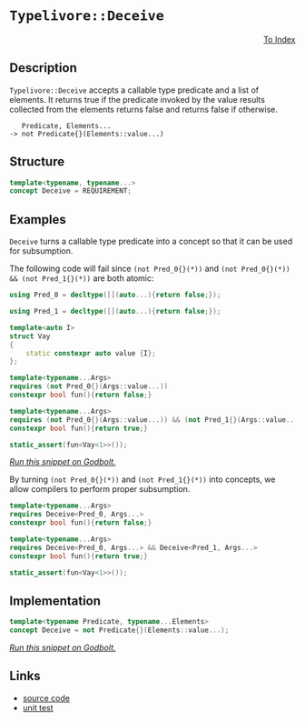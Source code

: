 <!-- Copyright 2024 Feng Mofan
SPDX-License-Identifier: Apache-2.0 -->

# `Typelivore::Deceive`

<p style='text-align: right;'><a href="../../../index.md#conceptualizations-2">To Index</a></p>

## Description

`Typelivore::Deceive` accepts a callable type predicate and a list of elements.
It returns true if the predicate invoked by the value results collected from the elements returns false and returns false if otherwise.

<pre><code>   Predicate, Elements...
-> not Predicate{}(Elements::value...)</code></pre>

## Structure

```C++
template<typename, typename...>
concept Deceive = REQUIREMENT;
```

## Examples

`Deceive` turns a callable type predicate into a concept so that it can be used for subsumption.

The following code will fail since `(not Pred_0{}(*))` and `(not Pred_0{}(*)) && (not Pred_1{}(*))` are both atomic:

```C++
using Pred_0 = decltype([](auto...){return false;});

using Pred_1 = decltype([](auto...){return false;});

template<auto I>
struct Vay
{
    static constexpr auto value {I};
};

template<typename...Args>
requires (not Pred_0{}(Args::value...))
constexpr bool fun(){return false;}

template<typename...Args>
requires (not Pred_0{}(Args::value...)) && (not Pred_1{}(Args::value...))
constexpr bool fun(){return true;}

static_assert(fun<Vay<1>>());
```

[*Run this snippet on Godbolt.*](https://godbolt.org/#z:OYLghAFBqd5QCxAYwPYBMCmBRdBLAF1QCcAaPECAMzwBtMA7AQwFtMQByARg9KtQYEAysib0QXACx8BBAKoBnTAAUAHpwAMvAFYTStJg1DIApACYAQuYukl9ZATwDKjdAGFUtAK4sGIAMwArKSuADJ4DJgAcj4ARpjEEgCcpAAOqAqETgwe3r4BwemZjgLhkTEs8YlcKXaYDtlCBEzEBLk%2BfkG2mPYlDE0tBGXRcQnJts2t7fldCpNDESOVYzUAlLaoXsTI7BxemUYA1MrEmOgA%2BhqHJv4AIodYyLQEAJ6pmBAmgVaBtxBMXiIADoQasTAB2CynAhbBiHKhiJQ3Kzg25g/xWDQAQRM2P2EWAx1OFy41zuD3qzzeHy%2BPz%2BAOBoIhUMwMOIcIRtCRGIhaORuJx2IImBYqQMwpubgZqEOAEkbtgBXNiF4HIcALICVBEBgvAXMgWHI2HOZMRzIQ5oBhzTCqVLEQ7Sw4ANzEXkw10h8tR/OxvN9gqxwtF4swkte72YbBBQKxxGACgVAtOAEcvHhTgpDhAGNqiWdLgbURA4wmQCBXd5MDHVmDsVabXaHbFUJ54V4GBAwZDobD4YiwzyfX6hSKxWbB24I4xWNWQaXE/5FdjU%2BnM9ncwR8xcNEW/gvy5X3TXVtczAA2cznjd5k4Frh7kvxhSHt1zoG1gUN4VNw4tttUB2XbMr27KHAQKqDiitz6tiprmucTAKEorTUB2kqapuAh6v4bgPkuCpduiFgcOstCcIEvB%2BBwWikKgnBuNY1gmps2weuY/g8KQBCaKR6wANYgIE55AgAHOeUiBOC56SEk/jSWY/j6Jwki8CwEgaBopDUbR9EcLwL5aTxNGkaQcCwDAiAgJsBCpIC5CUGgop0AkUSzpwqjiQAtDJhzAMgFpSECZi8GchAkHg6B6PwggiGI7BSDIgiKCo6gmaQuhcKQADuxBMKknA8GRFFUbxdGcAA8oCdlbqgVCHJ554%2BZIfkBYcQVmNmHjOfQDocVwqy8MZWjrBASBOakLlkBQEATVNIDAFIZh8HQwrEC%2BECxGVsQRC0LyFbwO3MMQLwVbE2j1MZXFOWwggVQwtD7elWCxF4wBSrQXIHaQWAsIYwDiM9GaXXgzqYC%2B6W2vUgK7FxETCuR6W0HgsR5SdHhYGVEF4Op3C8GDxAtkotwiv9yNGLx6xUAYCYAGp4Jg2UVZG30xcIojiIlbMpWoZWZfo/0oExlj6CjL6QOsqCpH0ENeXM6A3LcpiWNYZi6QTxCReD8DrHUDTOBArjTH4WVhIsFRVHoRRZAIxtWxkNsMMMFsrN0vSNPMdtZXrfQDK0zujNUEyDF7wf%2B%2BbgcSLrrE7FHykcJR2llXpDXeb5/mBZIwXZrg4V9YpA1DZT6wIJgTBYIkXakIJkj%2BECcngpIGiSGYkjnppwkpIjqmkOpnFAhJ56iUkolcOegSSFwgRyeeSfpXpBkgEZlNmZZY3WdV9kzXNvVuWwnAtCwzrgl5TCWgYRw1ECXBArRYVEJrUVZWzcWc9I3NKLz6W6MtuX5QdxUE6lXnpVTetV6qH2Pqfc%2B/12pJGvrfLqqAeoJDPP4Mwg1uIr3XjvBIDlZrIMmr1EAkCT5PH%2BjULgWkaDPASBtLa6Ujp7W%2Bkwk6Z0LoOG%2BjdRgBB7qPTKi9N6H0vp4x%2BqTIwgNaL4FOA0MGEM76qGhsKb68MehlWRqjPaGNdi0WxrjLiBMiaYBJn9CRBIV7UyYHTBmTMWaiJfhzBK79ZA8zSrRH%2BAsKbKysCLDR4sq5SxlpwOWBAFZ3G8ardWCRH7awlm7EGBsjaeA6HoM25RI5ZWtn0UOWTsgB2WEHH2HsQ7JPyN7HoCT%2BjzHyZbb2ntSkmzDgsdJBS44KBjglQBicdK8BTqQ6B5DL7wJvlcCAucH5oMLlgkytZSCl3LmMKu3c1IBHgc3cE09wTgn8C3Nuk8566U4IvZeMzV7wHXjZGq%2BDcHED3rsQ%2BvkWAKGdBaZ0V9QxzFCvgB%2BkVoqyFfk4pK8hP5uJ0AEHKeUCp4y6cAw5HAqq2UBIcOqjpiAsEec8157yJxzCQSg/O/h/CYOGqZHBhCprXPJcQl5qRUjnDeUkc4HyCCITRTJFatD1qUAYbRVhT0uJ8vYZdLhyDbq8Iek9KRmBXrvTECIriv0yY6N4NIkGciypQ2QDDFRgg1FIxRmjF42isaa30fjBIRiTFk3Macyx1jGbM0YKzf5jiJDOOSiCvm4KL7GGFjYPxOs6LS2yBDAA9PLIWKtLBq16RrLW/jdYVP1n4Q2DB3ANNSWmmprtcm2wzZkh2fRs2FKTb7epeRGlFIEH7ZpSxalNNDqacOLTanRy2LHAa8dunJ04Ki9FLUnkvJdNi4UuKxnfJIJM4lxc5llwrpQQBPd1JmHgYSwIgRm5UI0IS6SokDm9KObYJe0yRoCRALXa%2B/hRIT0Uhu88ilpLx38LCg9%2BkT18XjiFfd5U30ktmQTTIzhJBAA%3D)

By turning `(not Pred_0{}(*))` and `(not Pred_1{}(*))` into concepts, we allow compilers to perform proper subsumption.

```C++
template<typename...Args>
requires Deceive<Pred_0, Args...>
constexpr bool fun(){return false;}

template<typename...Args>
requires Deceive<Pred_0, Args...> && Deceive<Pred_1, Args...>
constexpr bool fun(){return true;}

static_assert(fun<Vay<1>>());
```

## Implementation

```C++
template<typename Predicate, typename...Elements>
concept Deceive = not Predicate{}(Elements::value...);
```

[*Run this snippet on Godbolt.*](https://godbolt.org/#z:OYLghAFBqd5QCxAYwPYBMCmBRdBLAF1QCcAaPECAMzwBtMA7AQwFtMQByARg9KtQYEAysib0QXACx8BBAKoBnTAAUAHpwAMvAFYTStJg1DIApACYAQuYukl9ZATwDKjdAGFUtAK4sGEgBykrgAyeAyYAHI%2BAEaYxHoADqgKhE4MHt6%2BAaRJKY4CoeFRLLHxXLaY9vkMQgRMxAQZPn5cgXaYDmm19QSFkTFxegp1DU1ZrbYjvWH9JYNcAJS2qF7EyOwcBJgsCQZbJgDMbgQAngmMrJgA1MrEmPiiW6RXp%2BfMbAB0X9j0bIIKh2wJg0AEE0Ax1gkCFcACIdTB4ABu10OMKuDFQ0Nu9zwj0wJgA7FYCTCID9towCAoQCBEWIvJgvh8FocrKDgSCAPQAKl5fP5As5HJ5fKuABVMMMFFd%2BULQSKBYreXKQRyvCkjDc7ugAPoaK6oq5YZC0V6YCAmACsVktpKYXiITJZRLuBFWDCuVDESlZhJhLIObNVoPVYWAWvuOq4BoOaONprO5qtNrtDtQTsJFld7s93vxgb9AaDHK2Oz2%2Bbc9qIVwAkoCOcNiF4HFcALICTECE4czMcq79q7DJiOZBXcHDTCqBLEK5V1BXOneFFEusk33stcF9mg0u7YcVs3vRlfEHEYAAg5A0F3ACOXjwd2lcPWSIr2N1Gmep/PTProPHWxTjO0SoJ4npeAwEDOlmmBusQHperQPoFmu24gru5aHMciZHky34Xlep6YHeD6SrC8Kvlh756l%2BZ4KL%2Bl4GmYABs5jMeRL7IlR2pRrRP5fH%2BYICBOQFXCBYFUBBUGZtm8EvE2%2BbEjCPagkOI46kwChKA01AQVh7YYkQDDdkcXD1peUFFhwSy0Jwlq8H4HBaKQqCcG41jWIOKxrCiZgHDwpAEJo1lLAA1iAlqSB8GiSFwBIHBoloaCxzFmP4gS2Rwki8CwEgaJ%2BjnOa5HC8NSn5BU51mkHAsAwIgIArAQCQOuQlBoDsdBxBElycKo/jMQAtMxkhXMAyCjlIHxmLwOJEMQeDoHo/CCCIYjsFIMiCIoKjqJVpC6OUADuxBMAknA8DZdkOcFLmcAA8g6zXQqgVBXH1g3DaN41XJNZhXBAHgdfQM7mP5Cy8BVWhLBASDtQknVkBQEBwwjIDAFIZh8HQWzENSEDRDd0RhPUJznbwRPMMQJx3dE2gdBVAXtX8BB3QwtCk3tWDRF4wCVrQSFk6QWAsIYwDiJzpGdMi1J7ZOHQOhsAVhFsmXObQeDRCdVMeFgN0EPNuXcLwyLECBShwiLRjq0YwVLFQBjngAangmCHXdbyC8twiiOIG1e9tag3Qd%2BiiygHmWPoGvUpASyoFCaQywNwzoKipiWNYZhFSb81YNHUEVFUaQuAw7ieM0eghDMxSlIkySpAIYwtDkdfVH01fzAX9NdFMjdDJUXcCN0DRtwMZSTD0vflEOw9V6PEhLAo3nrPP%2BhXaQhW8MVb39UNI1jRNUV/WS%2BBzUxYMQ7bSwIJgTBYPE%2BfhZIBwfAAnAcBKSDFZiSMx%2BWWsxL9V5ZRyiAfyHxmJcGYv4F%2B/hIGRS4JaN%2BzF143WKqVEA5VbbVTqjDBqj0WpIxRsDbqbBOD1BYIiAkA0mBjgMJqLgL8PhcGijNE%2BJAFpLVkKtX20h/ZKEDntXQmNjqnTJpdDg9kUF7WKg9JqDorgvVnMQChVCaEmlFj9RhzD9QA1QEDOIZ8zDg0Clg3BRC4itWRno%2BGwMQDkMoQNdRRgGFcE/DQU0cQ8YEz2hTEmgtfFUxpnTBwgsmaUlZuzG6XMeZ8wFkbIW2xRbi2cvgO4UtJQ3TlsgBWgtlaVBuurTWJMdYbGcvrPAhsAomzNpgC2SSwxYPtkwJ2Ls3Ye3iV7bh61eGyADrtZyQiQ42zTlYCOhS86x3jsJTgScCAp1jCMjOWc4g5wyTHTunRnAQFcJPIIJcR5zDHrkeu6Qy7jGbnkNIBya5T37psmoPczlN3aPcoe0wihzyno8zIzypjXPmAvJe61xGSI3rdDgSiVHUNoRohhTDor/VwIQEgZ9FgX0qgsK%2BN876UHEdlUguUDiMJigSRBBJ4qSG/sNcoYK0G2AwSYjF2D4C4Mak9Sx5jiAkI2OQz6LAFCIlHIiOF5ZhisORTnThK0fbdM2vIfh/SdCgNICIs6RsQXXWkfdfBz1Xq8pGvywVC4RX7mGP9QGNiDGgwOMYyGVUzHWIRhyx1tjBUJASDqYVL8dSioIBpZRw0sYeNxpQbxzkAkcwChGoJ9NQl6OZhEjmKTMDc15mIOJAVhZJNKbwVJXdpaZNUPLLYuTBD5L2oUrWJwSl6wNoLapyRamJKtg0plTSWmu3dowT2XCZUSB6VtBVQdlV0OMOHGw4z4CTOqDLTkycw7p0sJnTe2cFprPzi86oxdS4/Irvs2ehza6XIbk8o9Jz/lj03d3Cep7bmF0Hn8g9Nzx6jFvS%2B95swbmAtWMvRYQDQWoM4JCvlAqhUmq2Ga4%2BErUW2svqQa%2Bt9Bj50yvi3KZhGEHAOJaJKsV8qYYJFAqRRVODoMwRisKIBJCWlfpafwLEX6SBfvFd%2BXADhAIOJq4jJVGVQ3EdNIjm8SM8ZCqQE2KRnCSCAA%3D)

## Links

- [source code](../../../../conceptrodon/typelivore/concepts/deceive.hpp)
- [unit test](../../../../tests/unit/concepts/typelivore/deceive.test.hpp)
